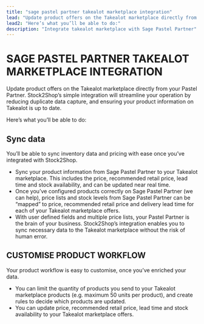 ```yaml
---
title: "sage pastel partner takealot marketplace integration"
lead: "Update product offers on the Takealot marketplace directly from your Pastel Partner. Stock2Shop’s simple integration will streamline your operation by reducing duplicate data capture, and ensuring your product information on Takealot is up to date."
lead2: "Here’s what you’ll be able to do:"
description: "Integrate takealot marketplace with Sage Pastel Partner"
---
```


SAGE PASTEL PARTNER TAKEALOT MARKETPLACE INTEGRATION
====================================================

Update product offers on the Takealot marketplace directly from your Pastel Partner. Stock2Shop’s simple integration will streamline your operation by reducing duplicate data capture, and ensuring your product information on Takealot is up to date.  
  
Here’s what you’ll be able to do:

Sync data
---------

You’ll be able to sync inventory data and pricing with ease once you’ve integrated with Stock2Shop.

*   Sync your product information from Sage Pastel Partner to your Takealot marketplace. This includes the price, recommended retail price, lead time and stock availability, and can be updated near real time.
*   Once you’ve configured products correctly on Sage Pastel Partner (we can help), price lists and stock levels from Sage Pastel Partner can be “mapped” to price, recommended retail price and delivery lead time for each of your Takealot marketplace offers.
*   With user defined fields and multiple price lists, your Pastel Partner is the brain of your business. Stock2Shop’s integration enables you to sync necessary data to the Takealot marketplace without the risk of human error.

CUSTOMISE PRODUCT WORKFLOW
--------------------------

Your product workflow is easy to customise, once you’ve enriched your data.

*   You can limit the quantity of products you send to your Takealot marketplace products (e.g. maximum 50 units per product), and create rules to decide which products are updated.
*   You can update price, recommended retail price, lead time and stock availability to your Takealot marketplace offers.